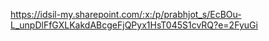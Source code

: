 https://idsil-my.sharepoint.com/:x:/p/prabhjot_s/EcBOu-L_unpDlFfGXLKakdABcgeFjQPyx1HsT045S1cvRQ?e=2FyuGi

